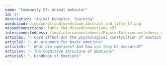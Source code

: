 ```yaml
---
name: "Community 57: Animal behavior"
id: 57
description: "Animal behavior, learning"
wordcloud: /img/wordcloud/wordcloud_abstract_and_title_57.png
missedconnections: Table_CNA_MissedConnections_c57
interconnectedness: /img/interconnectedness/Figure_Interconnectedness_c57.png
article1: "- Core affect and the psychological construction of emotion."
article2: "- An argument for basic emotions"
article3: "- What are emotions? And how can they be measured?"
article4: "- The Cognitive Structure of Emotions"
article5: "- Handbook of Emotions"
---
```

